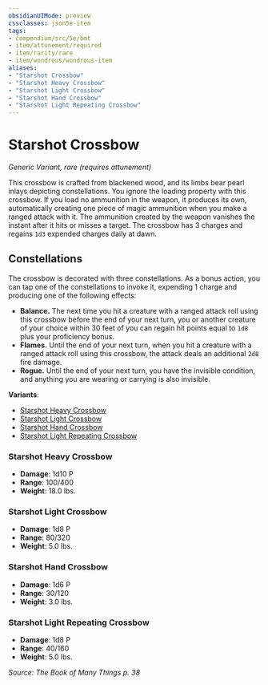 ```yaml
---
obsidianUIMode: preview
cssclasses: json5e-item
tags:
- compendium/src/5e/bmt
- item/attunement/required
- item/rarity/rare
- item/wondrous/wondrous-item
aliases: 
- "Starshot Crossbow"
- "Starshot Heavy Crossbow"
- "Starshot Light Crossbow"
- "Starshot Hand Crossbow"
- "Starshot Light Repeating Crossbow"
---
```

# Starshot Crossbow
*Generic Variant, rare (requires attunement)*  


This crossbow is crafted from blackened wood, and its limbs bear pearl inlays depicting constellations. You ignore the loading property with this crossbow. If you load no ammunition in the weapon, it produces its own, automatically creating one piece of magic ammunition when you make a ranged attack with it. The ammunition created by the weapon vanishes the instant after it hits or misses a target. The crossbow has 3 charges and regains `1d3` expended charges daily at dawn.

## Constellations

The crossbow is decorated with three constellations. As a bonus action, you can tap one of the constellations to invoke it, expending 1 charge and producing one of the following effects:

- **Balance.** The next time you hit a creature with a ranged attack roll using this crossbow before the end of your next turn, you or another creature of your choice within 30 feet of you can regain hit points equal to `1d8` plus your proficiency bonus.  
- **Flames.** Until the end of your next turn, when you hit a creature with a ranged attack roll using this crossbow, the attack deals an additional `2d8` fire damage.  
- **Rogue.** Until the end of your next turn, you have the invisible condition, and anything you are wearing or carrying is also invisible.  

**Variants**:
- [Starshot Heavy Crossbow](#Starshot%20Heavy%20Crossbow)
- [Starshot Light Crossbow](#Starshot%20Light%20Crossbow)
- [Starshot Hand Crossbow](#Starshot%20Hand%20Crossbow)
- [Starshot Light Repeating Crossbow](#Starshot%20Light%20Repeating%20Crossbow)

### Starshot Heavy Crossbow

- **Damage**: 1d10 P
- **Range**: 100/400
- **Weight**: 18.0 lbs.

### Starshot Light Crossbow

- **Damage**: 1d8 P
- **Range**: 80/320
- **Weight**: 5.0 lbs.

### Starshot Hand Crossbow

- **Damage**: 1d6 P
- **Range**: 30/120
- **Weight**: 3.0 lbs.

### Starshot Light Repeating Crossbow

- **Damage**: 1d8 P
- **Range**: 40/160
- **Weight**: 5.0 lbs.


*Source: The Book of Many Things p. 38*